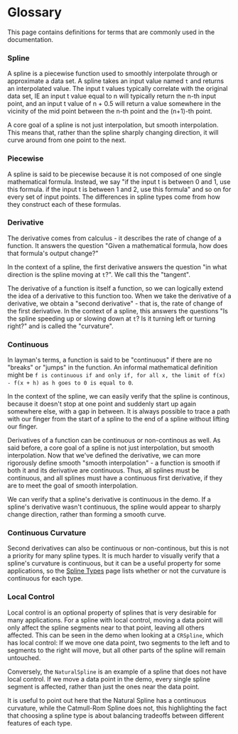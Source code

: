 Glossary
=============

This page contains definitions for terms that are commonly used in the documentation.

### Spline
A spline is a piecewise function used to smoothly interpolate through or approximate a data set. A spline takes an input value named `t` and returns an interpolated value. The input t values typically correlate with the original data set, IE an input t value equal to n will typically return the n-th input point, and an input t value of n + 0.5 will return a value somewhere in the vicinity of the mid point between the n-th point and the (n+1)-th point.

A core goal of a spline is not just interpolation, but smooth interpolation. This means that, rather than the spline sharply changing direction, it will curve around from one point to the next.

### Piecewise
A spline is said to be piecewise because it is not composed of one single mathematical formula. Instead, we say "if the input t is between 0 and 1, use this formula. if the input t is between 1 and 2, use this formula" and so on for every set of input points. The differences in spline types come from how they construct each of these formulas.

### Derivative
The derivative comes from calculus - it describes the rate of change of a function. It answers the question "Given a mathematical formula, how does that formula's output change?"

In the context of a spline, the first derivative answers the question "in what direction is the spline moving at `t`?". We call this the "tangent".

The derivative of a function is itself a function, so we can logically extend the idea of a derivative to this function too. When we take the derivative of a derivative, we obtain a "second derivative" - that is, the rate of change of the first derivative. In the context of a spline, this answers the questions "Is the spline speeding up or slowing down at `t`? Is it turning left or turning right?" and is called the "curvature".

### Continuous
In layman's terms, a function is said to be "continuous" if there are no "breaks" or "jumps" in the function. An informal mathematical definition might be `f is continuous if and only if, for all x, the limit of f(x) - f(x + h) as h goes to 0 is equal to 0`.

In the context of the spline, we can easily verify that the spline is continous, because it doesn't stop at one point and suddenly start up again somewhere else, with a gap in between. It is always possible to trace a path with our finger from the start of a spline to the end of a spline without lifting our finger.

Derivatives of a function can be continuous or non-continous as well. As said before, a core goal of a spline is not just interpolation, but smooth interpolation. Now that we've defined the derivative, we can more rigorously define smooth "smooth interpolation" - a function is smooth if both it and its derivative are continuous. Thus, all splines must be continuous, and all splines must have a continuous first derivative, if they are to meet the goal of smooth interpolation.

We can verify that a spline's derivative is continuous in the demo. If a spline's derivative wasn't continuous, the spline would appear to sharply change direction, rather than forming a smooth curve.

### Continuous Curvature
Second derivatives can also be continuous or non-continous, but this is not a priority for many spline types. It is much harder to visually verify that a spline's curvature is continuous, but it can be a useful property for some applications, so the [Spline Types](SplineTypes.md) page lists whether or not the curvature is continuous for each type.

### Local Control
Local control is an optional property of splines that is very desirable for many applications. For a spline with local control, moving a data point will only affect the spline segments near to that point, leaving all others affected. This can be seen in the demo when looking at a `CRSpline`, which has local control: If we move one data point, two segments to the left and to segments to the right will move, but all other parts of the spline will remain untouched.

Conversely, the `NaturalSpline` is an example of a spline that does not have local control. If we move a data point in the demo, every single spline segment is affected, rather than just the ones near the data point.

It is useful to point out here that the Natural Spline has a continuous curvature, while the Catmull-Rom Spline does not, this highlighting the fact that choosing a spline type is about balancing tradeoffs between different features of each type. 
